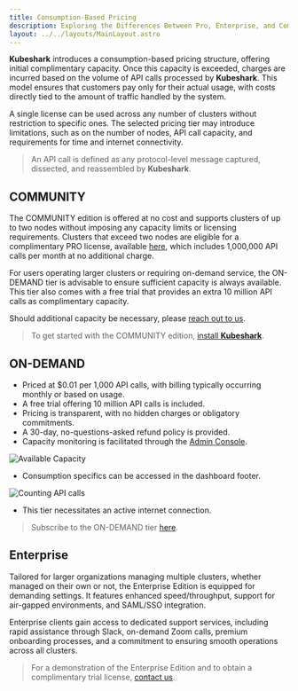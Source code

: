 ```yaml
---
title: Consumption-Based Pricing
description: Exploring the Differences Between Pro, Enterprise, and Community Editions
layout: ../../layouts/MainLayout.astro
---
```

**Kubeshark** introduces a consumption-based pricing structure, offering initial complimentary capacity. Once this capacity is exceeded, charges are incurred based on the volume of API calls processed by **Kubeshark**. This model ensures that customers pay only for their actual usage, with costs directly tied to the amount of traffic handled by the system.

A single license can be used across any number of clusters without restriction to specific ones. The selected pricing tier may introduce limitations, such as on the number of nodes, API call capacity, and requirements for time and internet connectivity.

> An API call is defined as any protocol-level message captured, dissected, and reassembled by **Kubeshark**.

## COMMUNITY

The COMMUNITY edition is offered at no cost and supports clusters of up to two nodes without imposing any capacity limits or licensing requirements. Clusters that exceed two nodes are eligible for a complimentary PRO license, available [here](https://console.kubeshark.co/), which includes 1,000,000 API calls per month at no additional charge.

For users operating larger clusters or requiring on-demand service, the ON-DEMAND tier is advisable to ensure sufficient capacity is always available. This tier also comes with a free trial that provides an extra 10 million API calls as complimentary capacity.

Should additional capacity be necessary, please [reach out to us](https://kubeshark.co/contact-us).

> To get started with the COMMUNITY edition, [install **Kubeshark**](/en/install).

## ON-DEMAND

- Priced at $0.01 per 1,000 API calls, with billing typically occurring monthly or based on usage.
- A free trial offering 10 million API calls is included.
- Pricing is transparent, with no hidden charges or obligatory commitments.
- A 30-day, no-questions-asked refund policy is provided.
- Capacity monitoring is facilitated through the [Admin Console](https://console.kubeshark.co/).

![Available Capacity](/capacity.png)

- Consumption specifics can be accessed in the dashboard footer.

![Counting API calls](/items.png)

- This tier necessitates an active internet connection.

> Subscribe to the ON-DEMAND tier [here](https://console.kubeshark.co/?term=ON-DEMAND).
 
## Enterprise

Tailored for larger organizations managing multiple clusters, whether managed on their own or not, the Enterprise Edition is equipped for demanding settings. It features enhanced speed/throughput, support for air-gapped environments, and SAML/SSO integration.

Enterprise clients gain access to dedicated support services, including rapid assistance through Slack, on-demand Zoom calls, premium onboarding processes, and a commitment to ensuring smooth operations across all clusters.

> For a demonstration of the Enterprise Edition and to obtain a complimentary trial license, [contact us](https://kubeshark.co/contact-us).